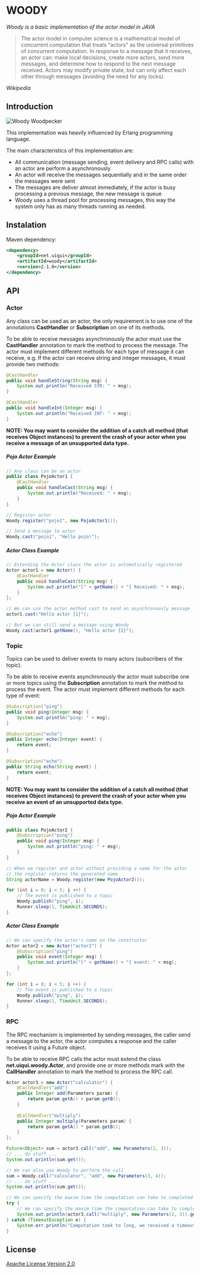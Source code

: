 # WOODY 

*Woody is a basic implementation of the actor model in JAVA*


> The actor model in computer science is a mathematical model of concurrent computation that treats "actors" as the universal 
> primitives of concurrent computation. In response to a message that it receives, an actor can: make local decisions, create 
> more actors, send more messages, and determine how to respond to the next message received. Actors may modify private state, 
> but can only affect each other through messages (avoiding the need for any locks).

*Wikipedia*


## Introduction

![Woody Woodpecker](https://upload.wikimedia.org/wikipedia/en/3/3f/Woody_Woodpecker.png)

This implementation was heavily influenced by Erlang programming language.

The main characteristics of this implementation are:
* All communication (message sending, event delivery and RPC calls) with an actor are perform a asynchronously
* An actor will receive the messages sequentially and in the same order the messages were sent
* The messages are deliver almost immediately, if the actor is busy processing a previous message, the new message is queue
* Woody uses a thread pool for processing messages, this way the system only has as many threads running as needed. 


## Instalation

Maven dependency:
 
```xml
<dependency>
    <groupId>net.uiqui</groupId>
    <artifactId>woody</artifactId>
    <version>2.1.0</version>
</dependency>
```

 
## API

### Actor

Any class can be used as an actor, the only requirement is to use one of the annotations **CastHandler** or **Subscription** on one of its methods.

To be able to receive messages asynchronously the actor must use the **CastHandler** annotation to mark the method to process the message. 
The actor must implement different methods for each type of message it can receive, e.g. If the actor can receive string and integer messages, it must provide two methods:

```java
@CastHandler
public void handleString(String msg) {
	System.out.println("Received STR: " + msg);
}

@CastHandler
public void handleInt(Integer msg) {
	System.out.println("Received INT: " + msg);
}
```

**NOTE: You may want to consider the addition of a catch all method (that receives Object instances) to prevent the crash of your actor when you receive a message of an unsupported data type.**


##### Pojo Actor Example

```java
// Any class can be an actor
public class PojoActor1 {
	@CastHandler
	public void handleCast(String msg) {
		System.out.println("Received: " + msg);
	}
}

// Register actor
Woody.register("pojo1", new PojoActor1());

// Send a message to actor
Woody.cast("pojo1", "Hello pojo!");
```


##### Actor Class Example

```java
// Extending the Actor class the actor is automatically registered
Actor actor1 = new Actor() {
	@CastHandler
	public void handleCast(String msg) {
		System.out.println("[" + getName() + "] Received: " + msg);
	}
};

// We can use the actor method cast to send an asynchronously message
actor1.cast("Hello actor {1}");

// But we can still send a message using Woody
Woody.cast(actor1.getName(), "Hello actor {2}");
```

 
### Topic
Topics can be used to deliver events to many actors (subscribers of the topic).

To be able to receive events asynchronously the actor must subscribe one or more topics using the **Subscription** annotation to mark the method to process the event. 
The actor must implement different methods for each type of event:

```java
@Subscription("ping")
public void ping(Integer msg) {
	System.out.println("ping: " + msg);
}

@Subscription("echo")
public Integer echo(Integer event) {
	return event;
}

@Subscription("echo")
public String echo(String event) {
	return event;
}
```

**NOTE: You may want to consider the addition of a catch all method (that receives Object instances) to prevent the crash of your actor when you receive an event of an unsupported data type.**


##### Pojo Actor Example

```java
public class PojoActor2 {
	@Subscription("ping")
	public void ping(Integer msg) {
		System.out.println("ping: " + msg);
	}
}

// When we register and actor without providing a name for the actor
// the register returns the generated name 
String actorName = Woody.register(new PojoActor2());

for (int i = 0; i < 5; i ++) {
	// The event is published to a topic
	Woody.publish("ping", i);
	Runner.sleep(1, TimeUnit.SECONDS);
}
```


##### Actor Class Example

```java
// We can specify the actor's name on the constructor 
Actor actor2 = new Actor("actor2") {
	@Subscription("ping")
	public void event(Integer msg) {
		System.out.println("[" + getName() + "] event: " + msg);
	}			
};

for (int i = 0; i < 5; i ++) {
	// The event is published to a topic
	Woody.publish("ping", i);
	Runner.sleep(1, TimeUnit.SECONDS);
}
```


### RPC
The RPC mechanism is implemented by sending messages, the caller send a message to the actor, the actor computes a response and the caller receives it using a Future object.

To be able to receive RPC calls the actor must extend the class **net.uiqui.woody.Actor**, and provide one or more methods mark with the **CallHandler** annotation to mark the method to process the RPC call.

```java
Actor actor3 = new Actor("calculator") {
	@CallHandler("add")
	public Integer add(Parameters param) {
		return param.getA() + param.getB();
	}
	
	@CallHandler("multiply")
	public Integer multiply(Parameters param) {
		return param.getA() * param.getB();
	}
};

Future<Object> sum = actor3.call("add", new Parameters(2, 3));
// ... do stuff ...
System.out.println(sum.get());

// We can also use Woody to perform the call
sum = Woody.call("calculator", "add", new Parameters(3, 4));
// ... do stuff ...
System.out.println(sum.get());

// We can specify the maxim time the computation can take to completed
try {
	// We can specify the maxim time the computation can take to completed
	System.out.println(actor3.call("multiply", new Parameters(2, 3)).get(10, TimeUnit.MILLISECONDS));
} catch (TimeoutException e) {
	System.err.println("Computation took to long, we received a timeout");
}
```


## License
[Apache License Version 2.0](http://www.apache.org/licenses/LICENSE-2.0.html)
